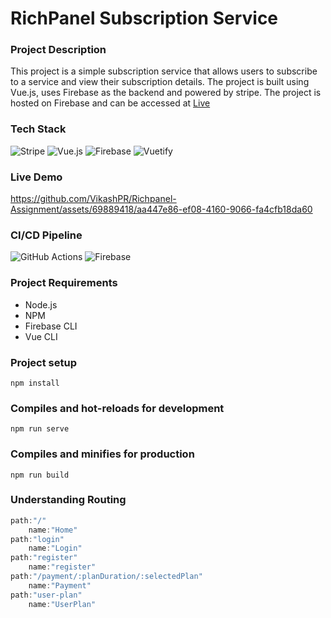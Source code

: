 # RichPanel Subscription Service

### Project Description
This project is a simple subscription service that allows users to subscribe to a service and view their subscription details. The project is built using Vue.js, uses Firebase as the backend and powered by stripe. The project is hosted on Firebase and can be accessed at [Live](https://richpanel-assignment-de3f0.web.app)

### Tech Stack

![Stripe](https://img.shields.io/badge/Stripe-626CD9?style=for-the-badge&logo=Stripe&logoColor=white)
![Vue.js](https://img.shields.io/badge/Vue.js-4FC08D?style=for-the-badge&logo=Vue.js&logoColor=white)
![Firebase](https://img.shields.io/badge/Firebase-FFCA28?style=for-the-badge&logo=Firebase&logoColor=white)
![Vuetify](https://img.shields.io/badge/Vuetify-1867C0?style=for-the-badge&logo=Vuetify&logoColor=white)


### Live Demo

https://github.com/VikashPR/Richpanel-Assignment/assets/69889418/aa447e86-ef08-4160-9066-fa4cfb18da60


### CI/CD Pipeline

![GitHub Actions](https://img.shields.io/badge/GitHub_Actions-2088FF?style=for-the-badge&logo=GitHub-Actions&logoColor=white)
![Firebase](https://img.shields.io/badge/Firebase-FFCA28?style=for-the-badge&logo=Firebase&logoColor=white)

### Project Requirements
- Node.js
- NPM
- Firebase CLI
- Vue CLI


### Project setup
```
npm install
```
### Compiles and hot-reloads for development
```
npm run serve
```

### Compiles and minifies for production
```
npm run build
```

### Understanding Routing

``` javascript
path:"/"
    name:"Home"
path:"login"
    name:"Login"
path:"register"
    name:"register"
path:"/payment/:planDuration/:selectedPlan"
    name:"Payment"
path:"user-plan"
    name:"UserPlan"
```


